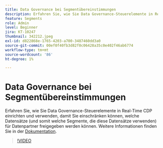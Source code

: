 ```yaml
---
title: Data Governance bei Segmentübereinstimmungen
description: Erfahren Sie, wie Sie Data Governance-Steuerelemente in Real-Time CDP einrichten und verwenden, damit Sie einschränken können, welche Datensätze (und somit welche Segmente, die diesen Datensatz verwenden... (Beschreibungen sollten zwischen 60 und 160 Zeichen lang sein).
feature: Segments
role: Admin
level: Beginner
jira: KT-10247
thumbnail: 342212.jpeg
exl-id: d822868e-1765-4203-a700-3487460dd3a0
source-git-commit: 00ef0f40fb3d82f0c06428a35c0e402f46ab6774
workflow-type: tm+mt
source-wordcount: '86'
ht-degree: 1%

---
```


# Data Governance bei Segmentübereinstimmungen

Erfahren Sie, wie Sie Data Governance-Steuerelemente in Real-Time CDP einrichten und verwenden, damit Sie einschränken können, welche Datensätze (und somit welche Segmente, die diese Datensätze verwenden) für Datenpartner freigegeben werden können. Weitere Informationen finden Sie in der [Dokumentation](https://experienceleague.adobe.com/docs/experience-platform/segmentation/ui/segment-match/overview.html?lang=de).

>[!VIDEO](https://video.tv.adobe.com/v/342212/?learn=on)
